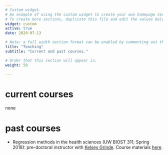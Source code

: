 ```yaml
---
# Custom widget.
# An example of using the custom widget to create your own homepage section.
# To create more sections, duplicate this file and edit the values below as desired.
widget: custom
active: true
date: 2020-07-13

# Note: a full width section format can be enabled by commenting out the `title` and `subtitle` with a `#`.
title: "Teaching"
subtitle: "Current and past courses."

# Order that this section will appear in.
weight: 50

---
```


# current courses

none

# past courses

* Regression methods in the health sciences (UW BIOST 311; Spring 2018): pre-doctoral instructor with [Kelsey Grinde](https://kegrinde.github.io). Course materials [here](https://github.com/bdwilliamson/biostat311).

